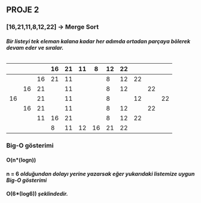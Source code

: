 ## PROJE 2

### [16,21,11,8,12,22] -> Merge Sort
###### ***Bir listeyi tek eleman kalana kadar her adımda ortadan parçaya bölerek devam eder ve sıralar.***

|  |  |  |16|21|11|8 |12|22|  |  |  |
|--|--|--|--|--|--|--|--|--|--|--|--|
|  |  |16|21|11|  |  |8 |12|22|  |  |
|  |16|21|  |11|  |  |8 |12|  |22|  |
|16|  |21|  |11|  |  |8 |  |12|  |22|
|  |16|21|  |11|  |  |8 |12|  |22|  |
|  |  |11|16|21|  |  |8 |12|22|  |  |
|  |  |  |8 |11|12|16|21|22|  |  |  |

### Big-O gösterimi
#### O(n*(logn)) 
#### n = 6  ***_olduğundan dolayı yerine yazarsak eğer yukarıdaki listemize uygun Big-O gösterimi_***
#### O(6*(log6))  ***_şeklindedir._***
